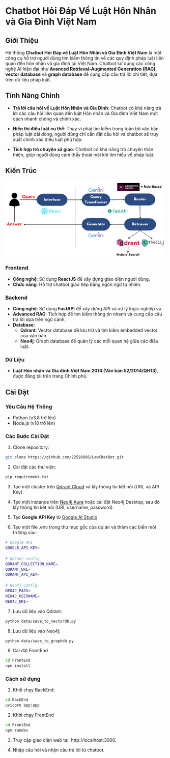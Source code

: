 # Chatbot Hỏi Đáp Về Luật Hôn Nhân và Gia Đình Việt Nam

## Giới Thiệu

Hệ thống **Chatbot Hỏi Đáp về Luật Hôn Nhân và Gia Đình Việt Nam** là một công cụ hỗ trợ người dùng tìm kiếm thông tin về các quy định pháp luật liên quan đến hôn nhân và gia đình tại Việt Nam. Chatbot sử dụng các công nghệ AI hiện đại như **Avanced Retrieval-Augmented Generation (RAG)**, **vector database** và **graph database** để cung cấp câu trả lời chi tiết, dựa trên dữ liệu pháp luật.

## Tính Năng Chính

- **Trả lời câu hỏi về Luật Hôn Nhân và Gia Đình**: Chatbot có khả năng trả lời các câu hỏi liên quan đến luật Hôn nhân và Gia đình Việt Nam một cách nhanh chóng và chính xác.
  
- **Hiển thị điều luật cụ thể**: Thay vì phải tìm kiếm trong toàn bộ văn bản pháp luật dài dòng, người dùng chỉ cần đặt câu hỏi và chatbot sẽ truy xuất chính xác điều luật phù hợp.

- **Tích hợp trò chuyện xã giao**: Chatbot có khả năng trò chuyện thân thiện, giúp người dùng cảm thấy thoải mái khi tìm hiểu về pháp luật.

## Kiến Trúc
![Kiến Trúc Hệ Thống](assets/architecture.png)

### Frontend
- **Công nghệ**: Sử dụng **ReactJS** để xây dựng giao diện người dùng.
- **Chức năng**: Hỗ trợ chatbot giao tiếp bằng ngôn ngữ tự nhiên.

### Backend
- **Công nghệ**: Sử dụng **FastAPI** để xây dựng API và xử lý logic nghiệp vụ.
- **Advanced RAG**: Tích hợp để tìm kiếm thông tin nhanh và cung cấp câu trả lời dựa trên ngữ cảnh.
- **Database**:
  - **Qdrant**: Vector database để lưu trữ và tìm kiếm embedded vector của văn bản.
  - **Neo4j**: Graph database để quản lý các mối quan hệ giữa các điều luật.

### Dữ Liệu
- **Luật Hôn nhân và Gia đình Việt Nam 2014 (Văn bản 52/2014/QH13)**, được đăng tải trên trang Chính phủ.

## Cài Đặt

### Yêu Cầu Hệ Thống
- Python (v3.8 trở lên)
- Node.js (v18 trở lên)

### Các Bước Cài Đặt

1. Clone repository:
```sh
git clone https://github.com/22520896/LawChatBot.git
```

2. Cài đặt các thư viện:
```sh
pip requirement.txt
```

3. Tạo một cluster trên [Qdrant Cloud](https://cloud.qdrant.io/) và lấy thông tin kết nối (URL và API Key).

4. Tạo một instance trên [Neo4j Aura](https://neo4j.com/cloud/aura/) hoặc cài đặt Neo4j Desktop, sau đó lấy thông tin kết nối (URI, username, password).

5. Tạo **Google API Key** từ [Google AI Studio](https://aistudio.google.com/apikey)

6. Tạo một file .env trong thư mục gốc của dự án và thêm các biến môi trường sau:
```sh
# Google API
GOOGLE_API_KEY=

# Qdrant config
QDRANT_COLLECTION_NAME=
QDRANT_URL=
QDRANT_API_KEY=

# Neo4j config
NEO4J_PASS=
NEO4J_USERNAME=
NEO4J_URI=
```   

7. Lưu dữ liệu vào Qdrant:
```sh
python data/save_to_vectordb.py
```

8. Lưu dữ liệu vào Neo4j:
```sh
python data/save_to_graphdb.py
```

9. Cài đặt FrontEnd
```sh
cd FrontEnd
npm install
```

### Cách sử dụng
1. Khởi chạy BackEnd:
```sh
cd BackEnd
uvicorn app:app
```

2. Khởi chạy FrontEnd
```sh
cd FrontEnd
npm rundev
```
3. Truy cập giao diện web tại: http://localhost:3000.

4. Nhập câu hỏi và nhận câu trả lời từ chatbot.